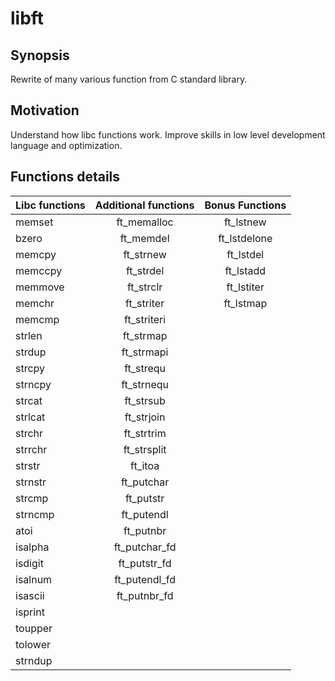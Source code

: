 # libft

## Synopsis

Rewrite of many various function from C standard library.

## Motivation

Understand how libc functions work. Improve skills in low level development language and optimization.

## Functions details


Libc functions | Additional functions | Bonus Functions |
:----------- | :-----------: | :-----------: |
memset		| ft_memalloc	| ft_lstnew		|
bzero		| ft_memdel		| ft_lstdelone	|
memcpy		| ft_strnew		| ft_lstdel		|
memccpy		| ft_strdel		| ft_lstadd		|
memmove		| ft_strclr		| ft_lstiter	|
memchr		| ft_striter	| ft_lstmap		|
memcmp		| ft_striteri	|	
strlen		| ft_strmap		|
strdup		| ft_strmapi	|
strcpy		| ft_strequ		|
strncpy		| ft_strnequ	|
strcat		| ft_strsub		|
strlcat		| ft_strjoin	|
strchr		| ft_strtrim	|
strrchr		| ft_strsplit	|
strstr		| ft_itoa		|
strnstr		| ft_putchar	|
strcmp		| ft_putstr		|
strncmp		| ft_putendl	|
atoi		| ft_putnbr		|
isalpha		| ft_putchar_fd	|
isdigit		| ft_putstr_fd	|
isalnum		| ft_putendl_fd	|
isascii		| ft_putnbr_fd	|
isprint		|
toupper		|
tolower		|
strndup   |
